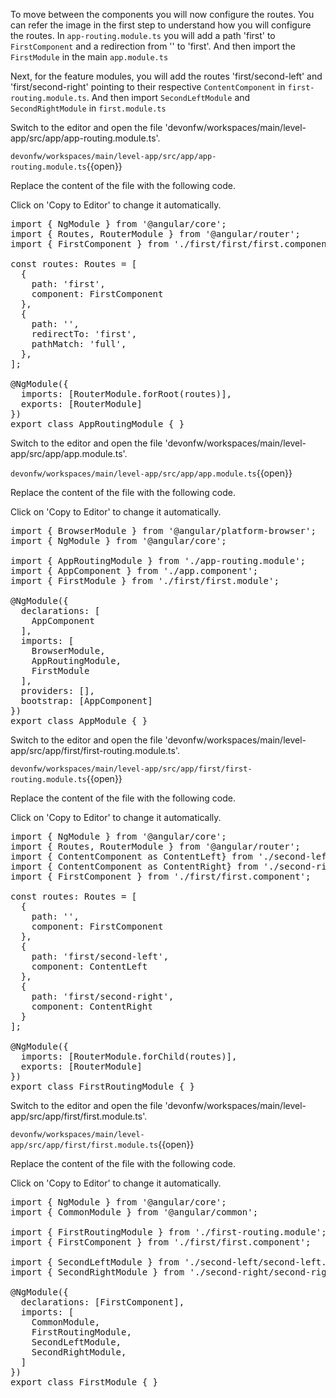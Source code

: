 To move between the components you will now configure the routes. You can refer the image in the first step to understand how you will configure the routes.
In `app-routing.module.ts` you will add a path &#39;first&#39; to `FirstComponent` and a redirection from &#39;&#39; to &#39;first&#39;. And then import the `FirstModule` in the main `app.module.ts`

Next, for the feature modules, you will add the routes &#39;first/second-left&#39; and &#39;first/second-right&#39; pointing to their respective `ContentComponent` in `first-routing.module.ts`. And then import `SecondLeftModule` and `SecondRightModule` in `first.module.ts`


Switch to the editor and open the file 'devonfw/workspaces/main/level-app/src/app/app-routing.module.ts'.

`devonfw/workspaces/main/level-app/src/app/app-routing.module.ts`{{open}}




Replace the content of the file with the following code.


Click on 'Copy to Editor' to change it automatically.

<pre class="file" data-filename="devonfw/workspaces/main/level-app/src/app/app-routing.module.ts" data-target="replace" data-marker="">
import { NgModule } from &#39;@angular/core&#39;;
import { Routes, RouterModule } from &#39;@angular/router&#39;;
import { FirstComponent } from &#39;./first/first/first.component&#39;;

const routes: Routes = [
  {
    path: &#39;first&#39;,
    component: FirstComponent
  },
  {
    path: &#39;&#39;,
    redirectTo: &#39;first&#39;,
    pathMatch: &#39;full&#39;,
  },
];

@NgModule({
  imports: [RouterModule.forRoot(routes)],
  exports: [RouterModule]
})
export class AppRoutingModule { }
</pre>



Switch to the editor and open the file 'devonfw/workspaces/main/level-app/src/app/app.module.ts'.

`devonfw/workspaces/main/level-app/src/app/app.module.ts`{{open}}




Replace the content of the file with the following code.


Click on 'Copy to Editor' to change it automatically.

<pre class="file" data-filename="devonfw/workspaces/main/level-app/src/app/app.module.ts" data-target="replace" data-marker="">
import { BrowserModule } from &#39;@angular/platform-browser&#39;;
import { NgModule } from &#39;@angular/core&#39;;

import { AppRoutingModule } from &#39;./app-routing.module&#39;;
import { AppComponent } from &#39;./app.component&#39;;
import { FirstModule } from &#39;./first/first.module&#39;;

@NgModule({
  declarations: [
    AppComponent
  ],
  imports: [
    BrowserModule,
    AppRoutingModule,
    FirstModule
  ],
  providers: [],
  bootstrap: [AppComponent]
})
export class AppModule { }
</pre>



Switch to the editor and open the file 'devonfw/workspaces/main/level-app/src/app/first/first-routing.module.ts'.

`devonfw/workspaces/main/level-app/src/app/first/first-routing.module.ts`{{open}}




Replace the content of the file with the following code.


Click on 'Copy to Editor' to change it automatically.

<pre class="file" data-filename="devonfw/workspaces/main/level-app/src/app/first/first-routing.module.ts" data-target="replace" data-marker="">
import { NgModule } from &#39;@angular/core&#39;;
import { Routes, RouterModule } from &#39;@angular/router&#39;;
import { ContentComponent as ContentLeft} from &#39;./second-left/content/content.component&#39;;
import { ContentComponent as ContentRight} from &#39;./second-right/content/content.component&#39;;
import { FirstComponent } from &#39;./first/first.component&#39;;

const routes: Routes = [
  {
    path: &#39;&#39;,
    component: FirstComponent
  },
  {
    path: &#39;first/second-left&#39;,
    component: ContentLeft
  },
  {
    path: &#39;first/second-right&#39;,
    component: ContentRight
  }
];

@NgModule({
  imports: [RouterModule.forChild(routes)],
  exports: [RouterModule]
})
export class FirstRoutingModule { }
</pre>



Switch to the editor and open the file 'devonfw/workspaces/main/level-app/src/app/first/first.module.ts'.

`devonfw/workspaces/main/level-app/src/app/first/first.module.ts`{{open}}




Replace the content of the file with the following code.


Click on 'Copy to Editor' to change it automatically.

<pre class="file" data-filename="devonfw/workspaces/main/level-app/src/app/first/first.module.ts" data-target="replace" data-marker="">
import { NgModule } from &#39;@angular/core&#39;;
import { CommonModule } from &#39;@angular/common&#39;;

import { FirstRoutingModule } from &#39;./first-routing.module&#39;;
import { FirstComponent } from &#39;./first/first.component&#39;;

import { SecondLeftModule } from &#39;./second-left/second-left.module&#39;;
import { SecondRightModule } from &#39;./second-right/second-right.module&#39;;

@NgModule({
  declarations: [FirstComponent],
  imports: [
    CommonModule,
    FirstRoutingModule,
    SecondLeftModule,
    SecondRightModule,
  ]
})
export class FirstModule { }
</pre>

